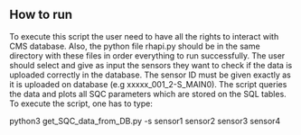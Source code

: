 ## How to run

To execute this script the user need to have all the rights to interact with CMS database. 
Also, the python file rhapi.py should be in the same directory with these files in order everything to run successfully.
The user should select and give as input the sensors they want to check if the data is uploaded correctly in the database.
The sensor ID must be given exactly as it is uploaded on database (e.g xxxxx_001_2-S_MAIN0).
The script queries the data and plots all SQC parameters which are stored on the SQL tables.
To execute the script, one has to type:

python3 get_SQC_data_from_DB.py -s sensor1 sensor2 sensor3 sensor4

